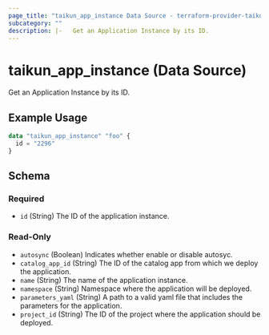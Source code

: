 ```yaml
---
page_title: "taikun_app_instance Data Source - terraform-provider-taikun"
subcategory: ""
description: |-   Get an Application Instance by its ID.
---
```


# taikun_app_instance (Data Source)

Get an Application Instance by its ID.

## Example Usage

```terraform
data "taikun_app_instance" "foo" {
  id = "2296"
}
```

<!-- schema generated by tfplugindocs -->
## Schema

### Required

- `id` (String) The ID of the application instance.

### Read-Only

- `autosync` (Boolean) Indicates whether enable or disable autosyc.
- `catalog_app_id` (String) The ID of the catalog app from which we deploy the application.
- `name` (String) The name of the application instance.
- `namespace` (String) Namespace where the application will be deployed.
- `parameters_yaml` (String) A path to a valid yaml file that includes the parameters for the application.
- `project_id` (String) The ID of the project where the application should be deployed.


